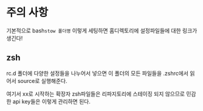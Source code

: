
# 주의 사항

기본적으로
bash`
stow 폴더명
`
이렇게 세팅하면 홈디렉토리에 설정파일들에 대한 링크가 생긴다!


## zsh

rc.d 폴더에 다양한 설정들을 나누어서 넣으면
이 폴더의 모든 파일들을 .zshrc에서 읽어서 source로 실행해준다.

여기서 xx로 시작하는 확장자 zsh파일들은 리파지토리에 스테이징 되지 않으므로
민감한 api key들은 이렇게 관리하면 된다.
